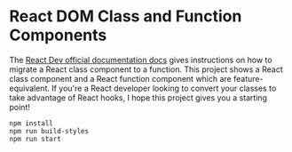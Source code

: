 # React DOM Class and Function Components

The [React Dev official documentation docs](https://react.dev/reference/react/Component#migrating-a-simple-component-from-a-class-to-a-function) gives instructions on how to migrate a React class component to a function. 
This project shows a React class component and a React function component which are feature-equivalent. If you're a React developer looking to convert your classes to take advantage of React hooks, I hope this project gives you a starting point!

```
npm install
npm run build-styles
npm run start
```